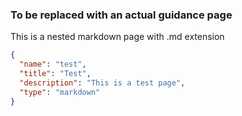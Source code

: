 ### To be replaced with an actual guidance page

This is a nested markdown page with .md extension

```json
{
  "name": "test",
  "title": "Test",
  "description": "This is a test page",
  "type": "markdown"
}
```
